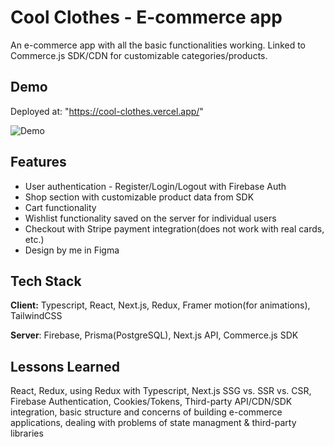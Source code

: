 # Cool Clothes - E-commerce app

An e-commerce app with all the basic functionalities working. Linked to Commerce.js SDK/CDN for customizable categories/products.

## Demo

Deployed at: "https://cool-clothes.vercel.app/"

![Demo](cool-clothes.gif)

## Features

- User authentication - Register/Login/Logout with Firebase Auth
- Shop section with customizable product data from SDK
- Cart functionality
- Wishlist functionality saved on the server for individual users
- Checkout with Stripe payment integration(does not work with real cards, etc.)
- Design by me in Figma

## Tech Stack

**Client:** Typescript, React, Next.js, Redux, Framer motion(for animations), TailwindCSS

**Server**: Firebase, Prisma(PostgreSQL), Next.js API, Commerce.js SDK

## Lessons Learned

React, Redux, using Redux with Typescript, Next.js SSG vs. SSR vs. CSR, Firebase Authentication, Cookies/Tokens, Third-party API/CDN/SDK integration, basic structure and concerns of building e-commerce applications, dealing with problems of state managment & third-party libraries
